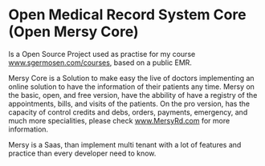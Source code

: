 # Open Medical Record System Core (Open Mersy Core)

Is a Open Source Project used as practise for my course www.sgermosen.com/courses, based on a public EMR.

Mersy Core is a Solution to make easy the live of doctors implementing an online solution to have the information of their patients any time. Mersy on the basic, open, and free version, have the abbility of have a registry of the appointments, bills, and visits of the patients. On the pro version, has the capacity of control credits and debs, orders, payments, emergency, and much more specialities, please check www.MersyRd.com for more information.

Mersy is a Saas, than implement multi tenant with a lot of features and practice than every developer need to know.
